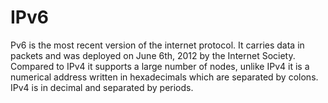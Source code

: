 # IPv6

Pv6 is the most recent version of the internet protocol. It carries data in packets and was deployed on June 6th, 2012 by the Internet Society. 
Compared to IPv4 it supports a large number of nodes, unlike IPv4 it is a numerical address written in hexadecimals which are separated by colons. IPv4 is in decimal and separated by periods.
